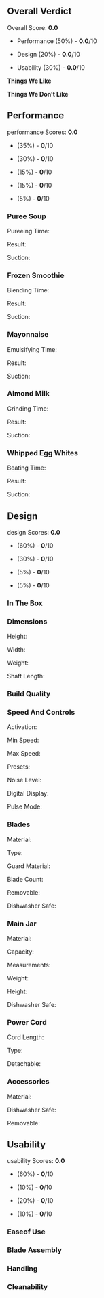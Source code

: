 Overall Verdict
---------------

Overall Score: **0.0**

*   Performance (50%) - **0.0**/10
    
*   Design (20%) - **0.0**/10
    
*   Usability (30%) - **0.0**/10
    

**Things We Like**

**Things We Don’t Like**

Performance
-----------

performance Scores: **0.0**

*   (35%) - **0**/10
    
*   (30%) - **0**/10
    
*   (15%) - **0**/10
    
*   (15%) - **0**/10
    
*   (5%) - **0**/10
    

### Puree Soup

Pureeing Time:

Result:

Suction:

### Frozen Smoothie

Blending Time:

Result:

Suction:

### Mayonnaise

Emulsifying Time:

Result:

Suction:

### Almond Milk

Grinding Time:

Result:

Suction:

### Whipped Egg Whites

Beating Time:

Result:

Suction:

Design
------

design Scores: **0.0**

*   (60%) - **0**/10
    
*   (30%) - **0**/10
    
*   (5%) - **0**/10
    
*   (5%) - **0**/10
    

### In The Box

### Dimensions

Height:

Width:

Weight:

Shaft Length:

### Build Quality

### Speed And Controls

Activation:

Min Speed:

Max Speed:

Presets:

Noise Level:

Digital Display:

Pulse Mode:

### Blades

Material:

Type:

Guard Material:

Blade Count:

Removable:

Dishwasher Safe:

### Main Jar

Material:

Capacity:

Measurements:

Weight:

Height:

Dishwasher Safe:

### Power Cord

Cord Length:

Type:

Detachable:

### Accessories

Material:

Dishwasher Safe:

Removable:

Usability
---------

usability Scores: **0.0**

*   (60%) - **0**/10
    
*   (10%) - **0**/10
    
*   (20%) - **0**/10
    
*   (10%) - **0**/10
    

### Easeof Use

### Blade Assembly

### Handling

### Cleanability